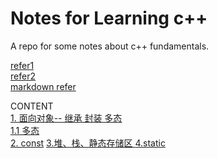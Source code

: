 # Notes for Learning c++

A repo for some notes about c++ fundamentals.

[refer1](https://blog.nowcoder.net/n/6ee70e75d5d24d7aa2c32f90e52381fa)  
[refer2](https://interview.huihut.com/#/?id=%e5%b0%81%e8%a3%85)  
[markdown refer](http://xianbai.me/learn-md/article/extension/code-blocks-and-highlighting.html)

CONTENT  
[1. 面向对象-- 继承 封装 多态](https://github.com/DarrenJiang13/CplusplusFundamental/blob/master/1.%20%E9%9D%A2%E5%90%91%E5%AF%B9%E8%B1%A1--%20%E7%BB%A7%E6%89%BF%20%E5%B0%81%E8%A3%85%20%E5%A4%9A%E6%80%81.md)  
[1.1 多态](https://github.com/DarrenJiang13/CplusplusFundamental/blob/master/1.1%20%E5%A4%9A%E6%80%81.md)  
[2. const](https://github.com/DarrenJiang13/CplusplusFundamental/blob/master/2.%20Const.md)
[3.堆、栈、静态存储区 ](https://github.com/DarrenJiang13/CplusplusFundamental/blob/master/3.%20%E5%A0%86%E3%80%81%E6%A0%88%E3%80%81%E9%9D%99%E6%80%81%E5%AD%98%E5%82%A8%E5%8C%BA.md)
[4.static](https://github.com/DarrenJiang13/CplusplusFundamental/blob/master/4.%20static.md)
